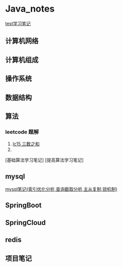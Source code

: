# Java_notes
[test学习笔记](https://github.com/liyongkanger/Java_notes/blob/master/docs/springboot/%E5%9F%BA%E7%A1%80.md)

## 计算机网络

## 计算机组成

## 操作系统

## 数据结构

## 算法
### leetcode 题解
  1. [lc15 三数之和](https://github.com/liyongkanger/Java_notes/blob/master/docs/%E7%AE%97%E6%B3%95/LeetCode/lc15%20%E4%B8%89%E6%95%B0%E4%B9%8B%E5%92%8C.md)
  2.
[基础算法学习笔记]
[提高算法学习笔记]

## mysql
[mysql笔记(索引优化分析,查询截取分析,主从复制,锁机制)](https://github.com/liyongkanger/Java_notes/blob/master/docs/mysql/Mysql_zy.md)
## SpringBoot

## SpringCloud


## redis

## 项目笔记

